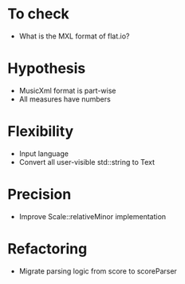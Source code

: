 # To check
* What is the MXL format of flat.io?

# Hypothesis
* MusicXml format is part-wise
* All measures have numbers

# Flexibility
* Input language
* Convert all user-visible std::string to Text

# Precision
* Improve Scale::relativeMinor implementation

# Refactoring
* Migrate parsing logic from score to scoreParser